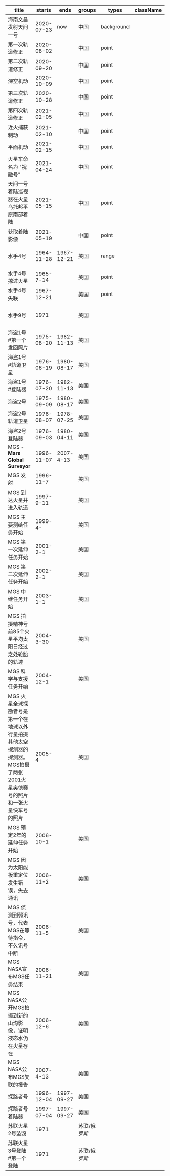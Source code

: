 title | starts | ends | groups | types | className | contents
-- | -- |-- |-- |-- | -- | --
海南文昌发射天问一号 | 2020-07-23 | now| 中国 |background| |
第一次轨道修正 | 2020-08-02 | | 中国 |point | |
第二次轨道修正 | 2020-09-20 | | 中国 |point  | |
深空机动 | 2020-10-09 || 中国 |point  | |
第三次轨道修正 | 2020-10-28 | | 中国 |point  | |
第四次轨道修正 | 2021-02-05 | | 中国 |point  | |
近火捕获制动 | 2021-02-10 | | 中国 |point  | |
平面机动 | 2021-02-15 | | 中国 | point  | |
火星车命名为 "祝融号" | 2021-04-24 | | 中国 |point  | |
天问一号着陆巡视器在火星乌托邦平原南部着陆 | 2021-05-15 | | 中国 |point  | |
获取着陆影像 | 2021-05-19 | | 中国 |point  | |
水手4号  | 1964-11-28 | 1967-12-21 | 美国 |range| | 第一枚掠过火星的探测器
水手4号 掠过火星 | 1965-7-14 |  | 美国 | point | |
水手4号 失联 | 1967-12-21 |  | 美国 | point | |
水手9号  |1971 | | 美国 | | | 第一枚环绕火星的探测器
海盗1号 #第一个发回照片 |1975-08-20 |1982-11-13 | 美国 | | |
海盗1号 #轨道卫星| 1976-06-19|1980-08-17 | 美国 | | |
海盗1号 #登陆器|1976-07-20 |1982-11-13 | 美国 | | |
海盗2号| 1975-09-09| 1980-08-17| 美国 | | |
海盗2号 轨道卫星| 1976-08-07| 1978-07-25| 美国 | | |
海盗2号 登陆器|1976-09-03 |1980-04-11 | 美国 | | |
MGS - **Mars Global Surveyor**|1996-11-07 | 2007-4-13| 美国 | | |
MGS 发射 |1996-11-7 | | 美国 | | |
MGS 到达火星并进入轨道|1997-9-11 | | 美国 | | |
MGS 主要测绘任务开始| 1999-4-| | 美国 | | |
MGS 第一次延伸任务开始| 2001-2-1| | 美国 | | |
MGS 第二次延伸任务开始|2002-2-1 | | 美国 | | |
MGS 中继任务开始| 2003-1-1| | 美国 | | |
MGS 拍摄精神号前85个火星平均太阳日经过之处轮胎的轨迹 |2004-3-30 | | 美国 | | |
MGS 科学与支援任务开始| 2004-12-1 | | 美国 | | |
MGS 火星全球探勘者号是第一个在地球以外行星拍摄其他太空探测器的探测器。MGS拍摄了两张2001火星奥德赛号的照片和一张火星快车号的照片 |2005-4 | | 美国 | | |
MGS 预定2年的延伸任务开始 |2006-10-1 | | 美国 | | |
MGS 因为太阳能板重定位发生错误，失去通讯 | 2006-11-2| | 美国 | | |
MGS 侦测到弱讯号，代表MGS在等待指令，不久讯号中断 |2006-11-5 | | 美国 | | |
MGS NASA宣布MGS任务结束 |2006-11-21 | | 美国 | | |
MGS NASA公开MGS拍摄到新的山沟影像，证明液态水仍在火星存在 |2006-12-6 | | 美国 | | |
MGS NASA公布MGS失联的报告 |2007-4-13 | | 美国 | | |
探路者号 | 1996-12-04 | 1997-09-27 | 美国 | | |
探路者号 着陆器 | 1997-07-04 | 1997-09-27 | 美国 | | |
苏联火星2号坠毁 | 1971 | | 苏联/俄罗斯 | | |
苏联火星3号登陆 #第一个登陆 | 1971 | | 苏联/俄罗斯 | | |
